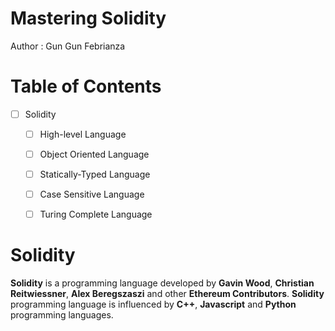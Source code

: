 # Mastering Solidity

Author : Gun Gun Febrianza



# Table of Contents



- [ ] Solidity
  - [ ] High-level Language
  - [ ] Object Oriented Language
  - [ ] Statically-Typed Language
  - [ ] Case Sensitive Language
  - [ ] Turing Complete Language





# Solidity

**Solidity** is a programming language developed by **Gavin Wood**, **Christian Reitwiessner**, **Alex Beregszaszi** and other **Ethereum Contributors**. **Solidity** programming language is influenced by **C++**, **Javascript** and **Python** programming languages.




